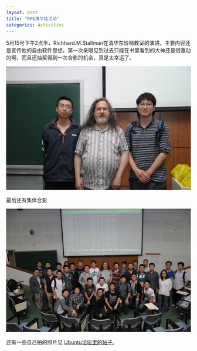 ```yaml
---
layout: post
title: "RMS清华站活动"
categories: Activities
---
```


5月15号下午2点半，Richhard.M.Stallman在清华东阶梯教室的演讲。主要内容还是宣传他的自由软件思想。第一次亲眼见到过去只能在书里看到的大神还是很激动的啊，而且还抽奖得到一次合影的机会，真是太幸运了。

<img src="/pic/act/20140515/DSC_5838_s.jpg"/>

最后还有集体合影

<img src="/pic/act/20140515/DSC_5847_s.jpg"/>

还有一些自己拍的照片见
[Ubuntu论坛里的帖子.](http://forum.ubuntu.org.cn/viewtopic.php?f=15&t=459652)
